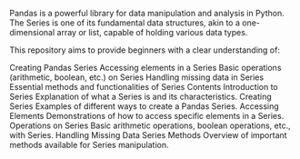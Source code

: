 Pandas is a powerful library for data manipulation and analysis in Python. The Series is one of its fundamental data structures, akin to a one-dimensional array or list, capable of holding various data types.

This repository aims to provide beginners with a clear understanding of:

Creating Pandas Series
Accessing elements in a Series
Basic operations (arithmetic, boolean, etc.) on Series
Handling missing data in Series
Essential methods and functionalities of Series
Contents
Introduction to Series
Explanation of what a Series is and its characteristics.
Creating Series
Examples of different ways to create a Pandas Series.
Accessing Elements
Demonstrations of how to access specific elements in a Series.
Operations on Series
Basic arithmetic operations, boolean operations, etc., with Series.
Handling Missing Data
Series Methods
Overview of important methods available for Series manipulation.
